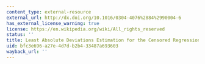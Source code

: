 ```yaml
---
content_type: external-resource
external_url: http://dx.doi.org/10.1016/0304-4076%2884%2990004-6
has_external_license_warning: true
license: https://en.wikipedia.org/wiki/All_rights_reserved
status: ''
title: Least Absolute Deviations Estimation for the Censored Regression Model
uid: bfc3e696-a27e-4d7d-b2b4-33487a693603
wayback_url: ''
---
```

